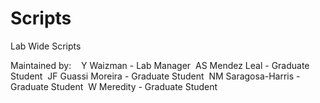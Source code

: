 # Scripts
Lab Wide Scripts

Maintained by:&nbsp;
&nbsp;
Y Waizman - Lab Manager&nbsp;
AS Mendez Leal - Graduate Student&nbsp;
JF Guassi Moreira - Graduate Student&nbsp;
NM Saragosa-Harris - Graduate Student&nbsp;
W Meredity - Graduate Student&nbsp;
